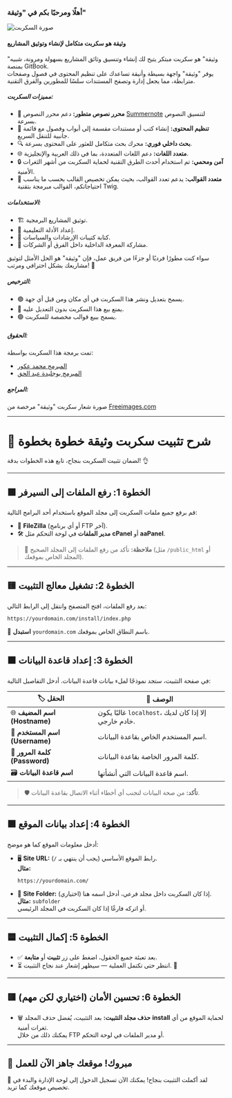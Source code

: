### أهلًا ومرحبًا بكم في "وثيقة"

![صورة السكربت](https://i.imgur.com/pcjOAhz.png)

#### وثيقة هو سكربت متكامل لإنشاء وتوثيق المشاريع

"وثيقة" هو سكربت مبتكر يتيح لك إنشاء وتنسيق وثائق المشاريع بسهولة ومرونة، شبيه بمنصة GitBook.  
يوفر "وثيقة" واجهة بسيطة وأنيقة تساعدك على تنظيم المحتوى في فصول وصفحات مترابطة، مما يجعل إدارة وتصفح المستندات سلسًا للمطورين والفرق التقنية.

##### **مميزات السكربت:**

- 📝 **محرر نصوص متطور:** دعم محرر النصوص [Summernote](httpss://summernote.org/) لتنسيق النصوص بسرعة.
- 📂 **تنظيم المحتوى:** إنشاء كتب أو مستندات مقسمة إلى أبواب وفصول مع قائمة جانبية للتنقل السريع.
- 🔍 **بحث داخلي فوري:** محرك بحث متكامل للعثور على المحتوى بسرعة.
- 🌐 **متعدد اللغات:** دعم اللغات المتعددة، بما في ذلك العربية والإنجليزية.
- 🔒 **آمن ومحمي:** تم استخدام أحدث الطرق التقنية لحماية السكربت من أشهر الثغرات الأمنية.
- 🎨 **متعدد القوالب:** يدعم تعدد القوالب، بحيث يمكن تخصيص القالب بحسب ما يناسب احتياجاتكم، القوالب مبرمجة بتقنية Twig.

##### **الاستخدامات:**

- 🏗️ توثيق المشاريع البرمجية.
- 📘 إعداد الأدلة التعليمية.
- 📑 كتابة كتيبات الإرشادات والسياسات.
- 🧠 مشاركة المعرفة الداخلية داخل الفرق أو الشركات.

سواء كنت مطورًا فرديًا أو جزءًا من فريق عمل، فإن "وثيقة" هو الحل الأمثل لتوثيق مشاريعك بشكل احترافي ومرتب! 🚀

##### **الترخيص:**

- 🟢 يسمح بتعديل ونشر هذا السكربت في أي مكان ومن قبل أي جهة.
- 🛑 يمنع بيع هذا السكربت بدون التعديل عليه.
- 🟢 يسمح ببيع قوالب مخصصة للسكربت.

##### **الحقوق:**

تمت برمجة هذا السكربت بواسطة:

- [المبرمج محمد عكور](httpss://akour.me/ar/)
- [المبرمج بوجليدة عبد الحق](httpss://abdelhak.me)

##### **المراجع:**

صورة شعار سكربت "وثيقة" مرخصة من [Freeimages.com](httpss://www.freeimages.com/)

---

# 📘 شرح تثبيت سكربت وثيقة خطوة بخطوة

لضمان تثبيت السكربت بنجاح، تابع هذه الخطوات بدقة! 👌

---

## 🟩 الخطوة 1: رفع الملفات إلى السيرفر

قم برفع جميع ملفات السكربت إلى مجلد الموقع باستخدام أحد البرامج التالية:

- 📂 **FileZilla** (أو أي برنامج FTP آخر).  
- 🛠️ **مدير الملفات** في لوحة التحكم مثل **cPanel** أو **aaPanel**.

> 🔔 **ملاحظة:** تأكد من رفع الملفات إلى المجلد الصحيح (مثل `/public_html` أو المجلد الخاص بموقعك).

---

## 🟨 الخطوة 2: تشغيل معالج التثبيت

بعد رفع الملفات، افتح المتصفح وانتقل إلى الرابط التالي:

```
https://yourdomain.com/install/index.php
```

🔑 **استبدل** `yourdomain.com` باسم النطاق الخاص بموقعك.

---

## 🟧 الخطوة 3: إعداد قاعدة البيانات

في صفحة التثبيت، ستجد نموذجًا لملء بيانات قاعدة البيانات. أدخل التفاصيل التالية:

| 🏷️ **الحقل**               | 📝 **الوصف**                              |
|----------------------------|--------------------------------------------|
| 🌐 **اسم المضيف (Hostname)** | غالبًا يكون `localhost`، إلا إذا كان لديك خادم خارجي. |
| 👤 **اسم المستخدم (Username)** | اسم المستخدم الخاص بقاعدة البيانات.         |
| 🔑 **كلمة المرور (Password)** | كلمة المرور الخاصة بقاعدة البيانات.         |
| 🗃️ **اسم قاعدة البيانات**      | اسم قاعدة البيانات التي أنشأتها.           |

> 🛡️ **تأكد:** من صحة البيانات لتجنب أي أخطاء أثناء الاتصال بقاعدة البيانات.

---

## 🟩 الخطوة 4: إعداد بيانات الموقع

أدخل معلومات الموقع كما هو موضح:

- 🖥️ **Site URL:** رابط الموقع الأساسي (يجب أن ينتهي بـ `/`).  
  **مثال:**  
  ```
  https://yourdomain.com/
  ```

- 📂 **Site Folder:** إذا كان السكربت داخل مجلد فرعي، أدخل اسمه هنا (اختياري).  
  **مثال:** `subfolder`  
  أو اتركه فارغًا إذا كان السكربت في المجلد الرئيسي.

---

## 🟦 الخطوة 5: إكمال التثبيت

- ✅ بعد تعبئة جميع الحقول، اضغط على زر **تثبيت** أو **متابعة**.  
- ⏳ انتظر حتى تكتمل العملية — سيظهر إشعار عند نجاح التثبيت. 🎉

---

## 🟥 الخطوة 6: تحسين الأمان (اختياري لكن مهم)

- 🗑️ **حذف مجلد التثبيت:** بعد التثبيت، يُفضل حذف المجلد **install** لحماية الموقع من أي ثغرات أمنية.  
يمكنك ذلك من خلال FTP أو مدير الملفات في لوحة التحكم.

---

## 🚀 مبروك! موقعك جاهز الآن للعمل

🎊 لقد أكملت التثبيت بنجاح! يمكنك الآن تسجيل الدخول إلى لوحة الإدارة والبدء في تخصيص موقعك كما تريد.
